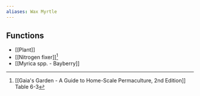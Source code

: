 ```yaml
---
aliases: Wax Myrtle
---
```

## Functions
- [[Plant]]
- [[Nitrogen fixer]][^1]
- [[Myrica spp. - Bayberry]]

[^1]: [[Gaia's Garden - A Guide to Home-Scale Permaculture, 2nd Edition]] Table 6-3
